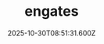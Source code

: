 ---
title: "engates"
description: ""
image: "/uploads/photos/1761814291595-engates.webp"
thumbnail: "/uploads/photos/1761814291595-engates-thumb.webp"
width: 6000
height: 4000
featured: false
date: 2025-10-30T08:51:31.600Z
order: 0
---